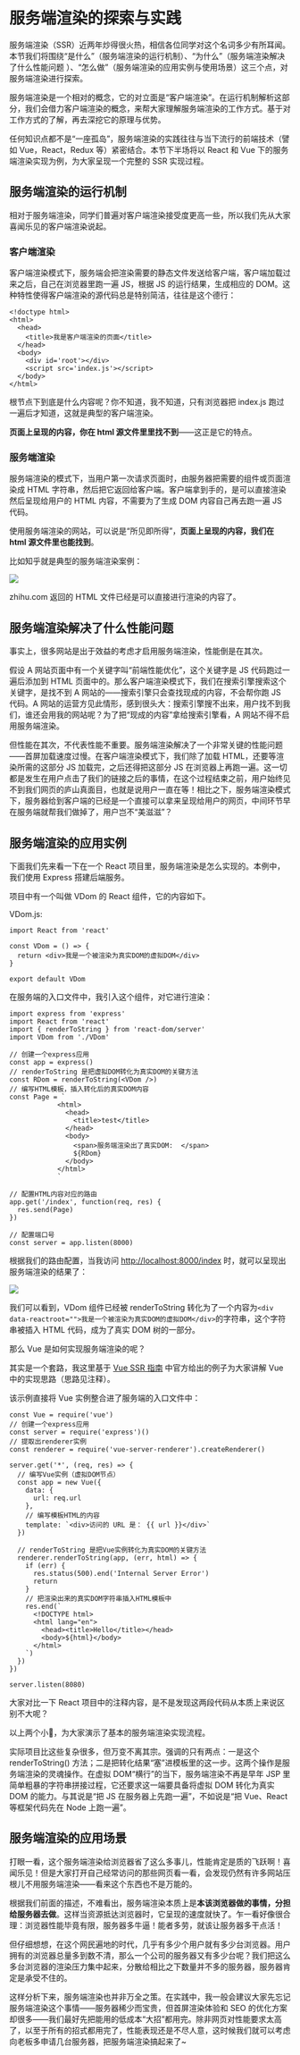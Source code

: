 # 服务端渲染的探索与实践

服务端渲染（SSR）近两年炒得很火热，相信各位同学对这个名词多少有所耳闻。本节我们将围绕“是什么”（服务端渲染的运行机制）、“为什么”（服务端渲染解决了什么性能问题 ）、“怎么做”（服务端渲染的应用实例与使用场景）这三个点，对服务端渲染进行探索。

服务端渲染是一个相对的概念，它的对立面是“客户端渲染”。在运行机制解析这部分，我们会借力客户端渲染的概念，来帮大家理解服务端渲染的工作方式。基于对工作方式的了解，再去深挖它的原理与优势。

任何知识点都不是“一座孤岛”，服务端渲染的实践往往与当下流行的前端技术（譬如 Vue，React，Redux 等）紧密结合。本节下半场将以 React 和 Vue 下的服务端渲染实现为例，为大家呈现一个完整的 SSR 实现过程。

## 服务端渲染的运行机制

相对于服务端渲染，同学们普遍对客户端渲染接受度更高一些，所以我们先从大家喜闻乐见的客户端渲染说起。

### 客户端渲染

客户端渲染模式下，服务端会把渲染需要的静态文件发送给客户端，客户端加载过来之后，自己在浏览器里跑一遍 JS，根据 JS 的运行结果，生成相应的 DOM。这种特性使得客户端渲染的源代码总是特别简洁，往往是这个德行：

```
<!doctype html>
<html>
  <head>
    <title>我是客户端渲染的页面</title>
  </head>
  <body>
    <div id='root'></div>
    <script src='index.js'></script>
  </body>
</html>

```

根节点下到底是什么内容呢？你不知道，我不知道，只有浏览器把 index.js 跑过一遍后才知道，这就是典型的客户端渲染。

**页面上呈现的内容，你在 html 源文件里里找不到**——这正是它的特点。

### 服务端渲染

服务端渲染的模式下，当用户第一次请求页面时，由服务器把需要的组件或页面渲染成 HTML 字符串，然后把它返回给客户端。客户端拿到手的，是可以直接渲染然后呈现给用户的 HTML 内容，不需要为了生成 DOM 内容自己再去跑一遍 JS 代码。

使用服务端渲染的网站，可以说是“所见即所得”，**页面上呈现的内容，我们在 html 源文件里也能找到**。

比如知乎就是典型的服务端渲染案例：

![](https://user-gold-cdn.xitu.io/2018/9/26/166162c1cbad2c64?w=2736&h=582&f=png&s=351372)

zhihu.com 返回的 HTML 文件已经是可以直接进行渲染的内容了。

## 服务端渲染解决了什么性能问题

事实上，很多网站是出于效益的考虑才启用服务端渲染，性能倒是在其次。

假设 A 网站页面中有一个关键字叫“前端性能优化”，这个关键字是 JS 代码跑过一遍后添加到 HTML 页面中的。那么客户端渲染模式下，我们在搜索引擎搜索这个关键字，是找不到 A 网站的——搜索引擎只会查找现成的内容，不会帮你跑 JS 代码。A 网站的运营方见此情形，感到很头大：搜索引擎搜不出来，用户找不到我们，谁还会用我的网站呢？为了把“现成的内容”拿给搜索引擎看，A 网站不得不启用服务端渲染。

但性能在其次，不代表性能不重要。服务端渲染解决了一个非常关键的性能问题——首屏加载速度过慢。在客户端渲染模式下，我们除了加载 HTML，还要等渲染所需的这部分 JS 加载完，之后还得把这部分 JS 在浏览器上再跑一遍。这一切都是发生在用户点击了我们的链接之后的事情，在这个过程结束之前，用户始终见不到我们网页的庐山真面目，也就是说用户一直在等！相比之下，服务端渲染模式下，服务器给到客户端的已经是一个直接可以拿来呈现给用户的网页，中间环节早在服务端就帮我们做掉了，用户岂不“美滋滋”？

## 服务端渲染的应用实例

下面我们先来看一下在一个 React 项目里，服务端渲染是怎么实现的。本例中，我们使用 Express 搭建后端服务。

项目中有一个叫做 VDom 的 React 组件，它的内容如下。

VDom.js:

```
import React from 'react'

const VDom = () => {
  return <div>我是一个被渲染为真实DOM的虚拟DOM</div>
}

export default VDom

```

在服务端的入口文件中，我引入这个组件，对它进行渲染：

```
import express from 'express'
import React from 'react'
import { renderToString } from 'react-dom/server'
import VDom from './VDom'

// 创建一个express应用
const app = express()
// renderToString 是把虚拟DOM转化为真实DOM的关键方法
const RDom = renderToString(<VDom />)
// 编写HTML模板，插入转化后的真实DOM内容
const Page = `
            <html>
              <head>
                <title>test</title>
              </head>
              <body>
                <span>服务端渲染出了真实DOM:  </span>
                ${RDom}
              </body>
            </html>
            `
            
// 配置HTML内容对应的路由
app.get('/index', function(req, res) {
  res.send(Page)
})

// 配置端口号
const server = app.listen(8000)

```

根据我们的路由配置，当我访问 [http://localhost:8000/index](http://localhost:8000/index) 时，就可以呈现出服务端渲染的结果了：

![](https://user-gold-cdn.xitu.io/2018/9/26/16615e831fa4c113?w=1502&h=408&f=png&s=129026)

我们可以看到，VDom 组件已经被 renderToString 转化为了一个内容为`<div data-reactroot="">我是一个被渲染为真实DOM的虚拟DOM</div>`的字符串，这个字符串被插入 HTML 代码，成为了真实 DOM 树的一部分。

那么 Vue 是如何实现服务端渲染的呢？

其实是一个套路，我这里基于 [Vue SSR 指南](https://ssr.vuejs.org/zh/#%E4%BB%80%E4%B9%88%E6%98%AF%E6%9C%8D%E5%8A%A1%E5%99%A8%E7%AB%AF%E6%B8%B2%E6%9F%93-ssr-%EF%BC%9F) 中官方给出的例子为大家讲解 Vue 中的实现思路（思路见注释）。

该示例直接将 Vue 实例整合进了服务端的入口文件中：

```
const Vue = require('vue')
// 创建一个express应用
const server = require('express')()
// 提取出renderer实例
const renderer = require('vue-server-renderer').createRenderer()

server.get('*', (req, res) => {
  // 编写Vue实例（虚拟DOM节点）
  const app = new Vue({
    data: {
      url: req.url
    },
    // 编写模板HTML的内容
    template: `<div>访问的 URL 是： {{ url }}</div>`
  })
    
  // renderToString 是把Vue实例转化为真实DOM的关键方法
  renderer.renderToString(app, (err, html) => {
    if (err) {
      res.status(500).end('Internal Server Error')
      return
    }
    // 把渲染出来的真实DOM字符串插入HTML模板中
    res.end(`
      <!DOCTYPE html>
      <html lang="en">
        <head><title>Hello</title></head>
        <body>${html}</body>
      </html>
    `)
  })
})

server.listen(8080)

```

大家对比一下 React 项目中的注释内容，是不是发现这两段代码从本质上来说区别不大呢？

以上两个小🌰，为大家演示了基本的服务端渲染实现流程。

实际项目比这些复杂很多，但万变不离其宗。强调的只有两点：一是这个 renderToString() 方法；二是把转化结果“塞”进模板里的这一步。这两个操作是服务端渲染的灵魂操作。在虚拟 DOM“横行”的当下，服务端渲染不再是早年 JSP 里简单粗暴的字符串拼接过程，它还要求这一端要具备将虚拟 DOM 转化为真实 DOM 的能力。与其说是“把 JS 在服务器上先跑一遍”，不如说是“把 Vue、React 等框架代码先在 Node 上跑一遍”。

## 服务端渲染的应用场景

打眼一看，这个服务端渲染给浏览器省了这么多事儿，性能肯定是质的飞跃啊！喜闻乐见！但是大家打开自己经常访问的那些网页看一看，会发现仍然有许多网站压根儿不用服务端渲染——看来这个东西也不是万能的。

根据我们前面的描述，不难看出，服务端渲染本质上是**本该浏览器做的事情，分担给服务器去做**。这样当资源抵达浏览器时，它呈现的速度就快了。乍一看好像很合理：浏览器性能毕竟有限，服务器多牛逼！能者多劳，就该让服务器多干点活！

但仔细想想，在这个网民遍地的时代，几乎有多少个用户就有多少台浏览器。用户拥有的浏览器总量多到数不清，那么一个公司的服务器又有多少台呢？我们把这么多台浏览器的渲染压力集中起来，分散给相比之下数量并不多的服务器，服务器肯定是承受不住的。

这样分析下来，服务端渲染也并非万全之策。在实践中，我一般会建议大家先忘记服务端渲染这个事情——服务器稀少而宝贵，但首屏渲染体验和 SEO 的优化方案却很多——我们最好先把能用的低成本“大招”都用完。除非网页对性能要求太高了，以至于所有的招式都用完了，性能表现还是不尽人意，这时候我们就可以考虑向老板多申请几台服务器，把服务端渲染搞起来了~